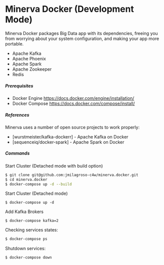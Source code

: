 # Minerva Docker (Development Mode)

Minerva Docker packages Big Data app with its dependencies, freeing you from worrying about your system configuration, and making your app more portable.

  - Apache Kafka
  - Apache Phoenix
  - Apache Spark
  - Apache Zookeeper 
  - Redis

##### Prerequisites

* Docker Engine https://docs.docker.com/engine/installation/
* Docker Compose https://docs.docker.com/compose/install/

##### References
Minerva uses a number of open source projects to work properly:

* [wurstmeister/kafka-dockerr] - Apache Kafka on Docker
* [sequenceiq/docker-spark]    - Apache Spark on Docker

##### Commands

Start Cluster (Detached mode with build option)
```sh
$ git clone git@github.com:jmilagroso-c4w/minerva.docker.git
$ cd minerva.docker
$ docker-compose up -d --build
```
Start Cluster (Detached mode)
```
$ docker-compose up -d
```

Add Kafka Brokers
```
$ docker-compose kafka=2
```

Checking services states:

```sh
$ docker-compose ps
```

Shutdown services:

```sh
$ docker-compose down
```

